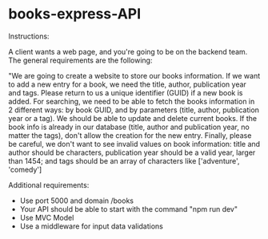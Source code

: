 # books-express-API

Instructions:

A client wants a web page, and you're going to be on the backend team.
The general requirements are the following:

"We are going to create a website to store our books information. If we want to add a new entry for a book, we need the title, author, publication year and tags. Please return 
to us a unique identifier (GUID) if a new book is added. For searching, we need to be able to fetch the books information in 2 different ways: by book GUID, and by 
parameters (title, author, publication year or a tag). We should be able to update and delete current books. If the book info is already in our
database (title, author and publication year, no matter the tags), don't allow the creation for the new entry. Finally, please be careful, we don't want to see invalid values 
on book information: title and author should be characters, publication year should be a valid year, larger than 1454; and tags should be an array of characters like ['adventure', 'comedy']

Additional requirements:
- Use port 5000 and domain /books
- Your API should be able to start with the command "npm run dev"
- Use MVC Model
- Use a middleware for input data validations
